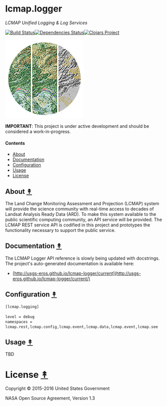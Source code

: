 # lcmap.logger

*LCMAP Unified Logging & Log Services*


[![Build Status][travis-badge]][travis][![Dependencies Status][deps-badge]][deps][![Clojars Project][clojars-badge]][clojars]

[![LCMAP open source project logo][lcmap-logo]][lcmap-logo-large]


**IMPORTANT**: This project is under active development and should be
considered a work-in-progress.


#### Contents

* [About](#about-)
* [Documentation](#documentation-)
* [Configuration](#configuration-)
* [Usage](#usage-)
* [License](#license-)


## About [&#x219F;](#contents)

The Land Change Monitoring Assessment and Projection (LCMAP) system will
provide the science community with real-time access to decades of Landsat
Analysis Ready Data (ARD). To make this system available to the public
scientific computing community, an API service will be provided. The
LCMAP REST service API is codified in this project and prototypes the
functionality necessary to support the public service.


## Documentation [&#x219F;](#contents)

The LCMAP Logger API reference is slowly being updated with docstrings. The
project's auto-generated documentation is available here:

* [http://usgs-eros.github.io/lcmap-logger/current](http://usgs-eros.github.io/lcmap-logger/current/)


## Configuration [&#x219F;](#contents)

```
[lcmap.logging]

level = debug
namespaces = lcmap.rest,lcmap.config,lcmap.event,lcmap.data,lcmap.event,lcmap.see
```


## Usage [&#x219F;](#contents)

TBD


# License [&#x219F;](#contents)

Copyright © 2015-2016 United States Government

NASA Open Source Agreement, Version 1.3



<!-- Named page links below: /-->

[travis]: https://travis-ci.org/USGS-EROS/lcmap-logger
[travis-badge]: https://travis-ci.org/USGS-EROS/lcmap-logger.png?branch=master
[deps]: http://jarkeeper.com/usgs-eros/lcmap-logger
[deps-badge]: http://jarkeeper.com/usgs-eros/lcmap-logger/status.svg
[lcmap-logo]: https://raw.githubusercontent.com/USGS-EROS/lcmap-system/master/resources/images/lcmap-logo-1-250px.png
[lcmap-logo-large]: https://raw.githubusercontent.com/USGS-EROS/lcmap-system/master/resources/images/lcmap-logo-1-1000px.png
[clojars]: https://clojars.org/gov.usgs.eros/lcmap-logger
[clojars-badge]: https://img.shields.io/clojars/v/gov.usgs.eros/lcmap-logger.svg
[tag-badge]: https://img.shields.io/github/tag/usgs-eros/lcmap-logger.svg?maxAge=2592000
[tag]: https://github.com/usgs-eros/lcmap-logger/tags
